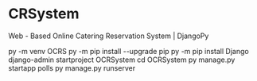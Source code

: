 # CRSystem
Web - Based Online Catering Reservation System | DjangoPy

py -m venv OCRS
py -m pip install --upgrade pip
py -m pip install Django
django-admin startproject OCRSystem
cd OCRSystem
py manage.py startapp polls
py manage.py runserver
